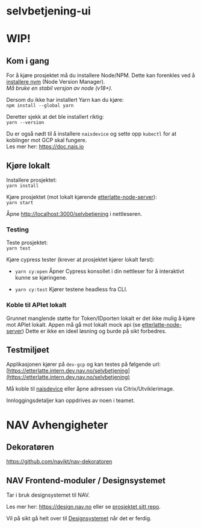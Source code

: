 # selvbetjening-ui

# WIP!

## Kom i gang

For å kjøre prosjektet må du installere Node/NPM. Dette kan forenkles ved å [installere nvm](https://github.com/nvm-sh/nvm) (Node Version Manager).\
*Må bruke en stabil versjon av node (v18+).*

Dersom du ikke har installert Yarn kan du kjøre:\
`npm install --global yarn`

Deretter sjekk at det ble installert riktig:\
`yarn --version`

Du er også nødt til å installere `naisdevice` og sette opp `kubectl` for at koblinger mot GCP skal fungere.\
Les mer her: https://doc.nais.io

## Kjøre lokalt

Installere prosjektet:\
`yarn install`

Kjøre prosjektet (mot lokalt kjørende [etterlatte-node-server](../etterlatte-node-server)):\
`yarn start`

Åpne [http://localhost:3000/selvbetjening](http://localhost:3000/selvbetjening) i nettleseren.


### Testing

Teste prosjektet:\
`yarn test`

Kjøre cypress tester (krever at prosjektet kjører lokalt først):

- `yarn cy:open` Åpner Cypress konsollet i din nettleser for å interaktivt kunne se kjøringene.

- `yarn cy:test` Kjører testene headless fra CLI.

### Koble til APIet lokalt

Grunnet manglende støtte for Token/IDporten lokalt er det ikke mulig å kjøre mot APIet lokalt.
Appen må gå mot lokalt mock api (se [etterlatte-node-server](../etterlatte-node-server))
Dette er ikke en ideel løsning og burde på sikt forbedres.

## Testmiljøet

Applikasjonen kjører på `dev-gcp` og kan testes på følgende url:
[https://etterlatte.intern.dev.nav.no/selvbetjening](https://etterlatte.intern.dev.nav.no/selvbetjening)

Må koble til [naisdevice](https://doc.nais.io/device/) eller åpne adressen via Citrix/Utviklerimage.

Innloggingsdetaljer kan oppdrives av noen i teamet.

# NAV Avhengigheter

## Dekoratøren

https://github.com/navikt/nav-dekoratoren

## NAV Frontend-moduler / Designsystemet

Tar i bruk designsystemet til NAV.

Les mer her: https://design.nav.no eller se [prosjektet sitt repo](https://github.com/navikt/nav-frontend-moduler).

Vil på sikt gå helt over til [Designsystemet](https://navikt.github.io/Designsystemet) når det er ferdig.
